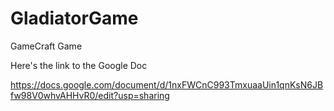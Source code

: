 # GladiatorGame
GameCraft Game

Here's the link to the Google Doc

https://docs.google.com/document/d/1nxFWCnC993TmxuaaUin1qnKsN6JBfw98V0whvAHHvR0/edit?usp=sharing
